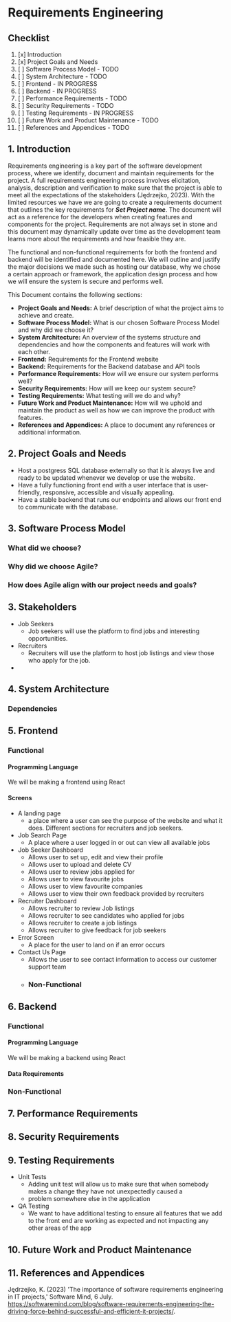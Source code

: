 # Requirements Engineering 

## Checklist
1. [x] Introduction
2. [x] Project Goals and Needs 
3. [ ] Software Process Model - TODO
4. [ ] System Architecture - TODO
5. [ ] Frontend - IN PROGRESS
6. [ ] Backend - IN PROGRESS
7. [ ] Performance Requirements - TODO
8. [ ] Security Requirements - TODO
9. [ ] Testing Requirements - IN PROGRESS
10. [ ] Future Work and Product Maintenance - TODO
11. [ ] References and Appendices - TODO


## 1. Introduction
Requirements engineering is a key part of the software development process, where we identify, document and maintain requirements for the project.
A full requirements engineering process involves elicitation, analysis, description and verification to make sure that the project is able to meet all the expectations of the stakeholders (Jędrzejko, 2023).
With the limited resources we have we are going to create a requirements document that outlines the key requirements for ***Set Project name***. The document will act as a reference for the developers when creating features and components for the project.
Requirements are not always set in stone and this document may dynamically update over time as the development team learns more about the requirements and how feasible they are.

The functional and non-functional requirements for both the frontend and backend will be identified and documented here. We will outline and justify the
major decisions we made such as hosting our database, why we chose a certain approach or framework, the application design process and how we will ensure the system is secure and performs well.

This Document contains the following sections:

* **Project Goals and Needs:** A brief description of what the project aims to achieve and create. 
* **Software Process Model:** What is our chosen Software Process Model and why did we choose it?
* **System Architecture:** An overview of the systems structure and dependencies and how the components and features will work with each other.
* **Frontend:** Requirements for the Frontend website
* **Backend:** Requirements for the Backend database and API tools
* **Performance Requirements:** How will we ensure our system performs well?
* **Security Requirements:** How will we keep our system secure?
* **Testing Requirements:** What testing will we do and why?
* **Future Work and Product Maintenance:** How will we uphold and maintain the product as well as how we can improve the product with features.
* **References and Appendices:** A place to document any references or additional information.

## 2. Project Goals and Needs
  - Host a postgress SQL database externally so that it is always live and ready to be updated whenever we develop or 
  use the website.
  - Have a fully functioning front end with a user interface that is user-friendly, responsive, accessible and visually 
appealing.
  - Have a stable backend that runs our endpoints and allows our front end to communicate with the database.

## 3. Software Process Model
### What did we choose?

### Why did we choose Agile?

### How does Agile align with our project needs and goals?

## 3. Stakeholders
- Job Seekers
   - Job seekers will use the platform to find jobs and interesting opportunities.
- Recruiters
  - Recruiters will use the platform to host job listings and view those who 
  apply for the job.
- 

## 4. System Architecture
### Dependencies

## 5. Frontend
### Functional
#### Programming Language
We will be making a frontend using React
#### Screens
- A landing page
  - a place where a user can see the purpose of the 
  website and what it does. Different sections for recruiters and job seekers.
- Job Search Page 
  - A place where a user logged in or out can view all available 
  jobs 
- Job Seeker Dashboard 
  - Allows user to set up, edit and view their profile
  - Allows user to upload and delete CV
  - Allows user to review jobs applied for
  - Allows user to view favourite jobs 
  - Allows user to view favourite companies
  - Allows user to view their own feedback provided by recruiters
- Recruiter Dashboard 
  - Allows recruiter to review Job listings
  - Allows recruiter to see candidates who applied for jobs
  - Allows recruiter to create a job listings
  - Allows recruiter to give feedback for job seekers
- Error Screen
  - A place for the user to land on if an error occurs
- Contact Us Page
  - Allows the user to see contact information to access our customer support team
  - ### Non-Functional

## 6. Backend

### Functional
#### Programming Language
We will be making a backend using React
#### Data Requirements
### Non-Functional


## 7. Performance Requirements

## 8. Security Requirements

## 9. Testing Requirements
- Unit Tests
  - Adding unit test will allow us to make sure that when somebody makes a change they have not unexpectedly caused a
  - problem somewhere else in the application
- QA Testing
  - We want to have additional testing to ensure all features that we add to the
    front end are working as expected and not impacting any other areas of the app
## 10. Future Work and Product Maintenance
## 11. References and Appendices 

Jędrzejko, K. (2023) 'The importance of software requirements engineering in IT projects,' Software Mind, 6 July. https://softwaremind.com/blog/software-requirements-engineering-the-driving-force-behind-successful-and-efficient-it-projects/.